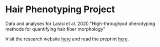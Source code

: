 # Hair Phenotyping Project
Data and analyses for Lasisi et al. 2020 "High-throughput phenotyping methods for quantifying hair fiber morphology"

Visit the research website [here](https://tinalasisi.github.io/2020_HairPheno_manuscript/index.html) and read the preprint [here](). 
